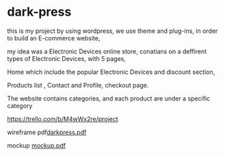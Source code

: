 # dark-press

this is my project by using wordpress, we use theme and plug-ins, in order to build an E-commerce website,

my idea was a Electronic Devices online store, conatians on a deffirent types of Electronic Devices, with 5 pages,

Home which include the popular Electronic Devices and discount section,

Products list , Contact and Profile, checkout page.

The website contains categories, and each product are under a specific category

https://trello.com/b/M4wWx2re/project

wireframe pdf[darkpress.pdf](https://github.com/AhmadyZahran/dark-press/files/9509424/darkpress.pdf)

mockup [mockup.pdf](https://github.com/AhmadyZahran/dark-press/files/9509458/mockup.pdf)
